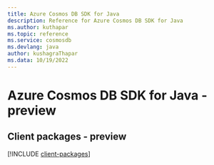 ```yaml
---
title: Azure Cosmos DB SDK for Java
description: Reference for Azure Cosmos DB SDK for Java
ms.author: kuthapar
ms.topic: reference
ms.service: cosmosdb
ms.devlang: java
author: kushagraThapar
ms.data: 10/19/2022
---
```

# Azure Cosmos DB SDK for Java - preview

## Client packages - preview
[!INCLUDE [client-packages](cosmos-db-client-index.md)]